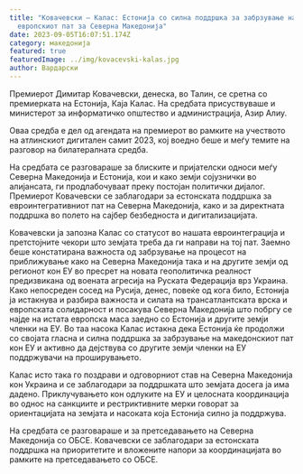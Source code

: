 ```yaml
---
title: "Ковачевски – Калас: Естонија со силна поддршка за забрзување на
  европскиот пат за Северна Македонија"
date: 2023-09-05T16:07:51.174Z
category: македонија
featured: true
featuredImage: ../img/kovacevski-kalas.jpg
author: Вардарски
---
```

<!--StartFragment-->

Премиерот Димитар Ковачевски, денеска, во Талин, се сретна со премиерката на Естонија, Каја Калас. На средбата присуствуваше и министерот за информатичко општество и администрација, Азир Алиу.



<!--EndFragment--><!--StartFragment-->

Оваа средба е дел од агендата на премиерот во рамките на учеството на атлинскиот дигитален самит 2023, кој воедно беше и меѓу темите на разговор на билатералната средба.

На средбата се разговараше за блиските и пријателски односи меѓу Северна Македонија и Естонија, кои и како земји сојузнички во алијансата, ги продлабочуваат преку постојан политички дијалог. Премиерот Ковачевски се заблагодари за естонската поддршка за евроинтегративниот пат на Северна Македонија, како и за директната поддршка во полето на сајбер безбедноста и дигитализацијата.

Ковачевски ја запозна Калас со статусот во нашата евроинтеграција и претстојните чекори што земјата треба да ги направи на тој пат. Заемно беше констатирана важноста од забрзување на процесот на приближување како на Северна Македонија така и на другите земји од регионот кон ЕУ во пресрет на новата геополитичка реалност предизвикана од воената агресија на Руската Федерација врз Украина. Како непосреден сосед на Русија, денес, повеќе од кога било, Естонија ја истакнува и разбира важноста и силата на трансатлантската врска и европската солидарност и посакува Северна Македонија што побргу се најде на истата европска маса заедно со Естонија и другите земји членки на ЕУ. Во таа насока Калас истакна дека Естонија ќе продолжи со својата гласна и силна поддршка за забрзување на македонскиот пат кон ЕУ и активно да дејствува со другите земји членки на ЕУ поддржувачи на проширувањето.

Калас исто така го поздрави и одговорниот став на Северна Македонија кон Украина и се заблагодари за поддршката што земјата досега ја има дадено. Приклучувањето кон одлуките на ЕУ и целосната координација во однос на санкциите и рестриктивните мерки говорат за ориентацијата на земјата и насоката која Естонија силно ја поддржува.

На средбата се разговараше и за претседавањето на Северна Македонија со ОБСЕ. Ковачевски се заблагодари за естонската поддршка на приоритетите и вложените напори за координацијата во рамките на претседавањето со ОБСЕ.

<!--EndFragment-->